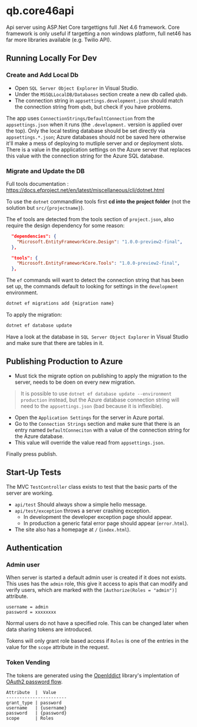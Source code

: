 ﻿# qb.core46api

Api server using ASP.Net Core targettigns full .Net 4.6 framework.
Core framework is only useful if targetting a non windows platform, full net46 has far more libraries available (e.g. Twilio API).


## Running Locally For Dev

### Create and Add Local Db

* Open `SQL Server Object Explorer` in Visual Studio.
* Under the `MSSQLLocalDB/Databases` section create a new db called `qbdb`.
* The connection string in `appsettings.development.json` should match the connection string from `qbdb`, but check if you have problems.

The app uses `ConnectionStrings/DefaultConnection` from the `appsettings.json` when it runs (the `.development.` version is applied over the top).
Only the local testing database should be set directly via `appsettings.*.json`;
Azure databases should not be saved here otherwise it'll make a mess of deploying to mutliple server and or deployment slots.
There is a value in the application settings on the Azure server that replaces this value with the connection string for the Azure SQL database.


### Migrate and Update the DB

Full tools documentation : https://docs.efproject.net/en/latest/miscellaneous/cli/dotnet.html

To use the `dotnet` commandline tools first **cd into the project folder**  (not the solution but `src/{projectname}`).

The ef tools are detected from the tools section of `project.json`, also require the design dependency for some reason:

```json
  "dependencies": {
    "Microsoft.EntityFrameworkCore.Design": "1.0.0-preview2-final",
  },

  "tools": {
    "Microsoft.EntityFrameworkCore.Tools": "1.0.0-preview2-final",
  },
```

The `ef` commands will want to detect the connection string that has been set up, the commands default to looking for settings in the `development` environment.

```bash
dotnet ef migrations add {migration name}
```

To apply the migration:

```bash
dotnet ef database update
```

Have a look at the database in `SQL Server Object Explorer` in Visual Studio and make sure that there are tables in it.


## Publishing Production to Azure

* Must tick the migrate option on publishing to apply the migration to the server, needs to be doen on every new migration.

> It is possible to use `dotnet ef database update --environment production` instead, but the Azure database connection string will need to the `appsettings.json` (bad because it is inflexible).

* Open the `Application Settings` for the server in Azure portal.
* Go to the `Connection Strings` section and make sure that there is an entry named `DefaultConneciton` with a value of the connection string for the Azure database.
* This value will override the value read from `appsettings.json`.

Finally press publish.


## Start-Up Tests

The MVC `TestController` class exists to test that the basic parts of the server are working.

* `api/test` Should always show a simple hello message.
* `api/test/exception` throws a server crashing exception.
  * In development the developer exception page should appear.
  * In production a generic fatal error page should appear (`error.html`).
* The site also has a homepage at `/` (`index.html`).


## Authentication

### Admin user

When server is started a default admin user is created if it does not exists. This uses has the `admin` role, this give it access to apis that can modify and verify users, which are marked with the `[Authorize(Roles = "admin")]` attribute.

```
username = admin
password = xxxxxxxx
```

Normal users do not have a specified role. This can be changed later when data sharing tokens are introduced.

Tokens will only grant role based access if `Roles` is one of the entries in the value for the `scope` attribute in the request.

### Token Vending

The tokens are generated using the [OpenIddict](https://github.com/openiddict/openiddict-core) library's implentation of [OAuth2 password flow](https://tools.ietf.org/html/rfc6749#section-4.3).

```
Attribute  |  Value
-----------------------
grant_type | password
username   | {username}
password   | {password}
scope      | Roles
```